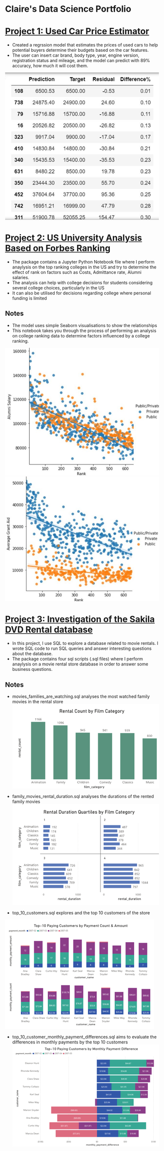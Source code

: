 # Claire's Data Science Portfolio

# [Project 1: Used Car Price Estimator](https://github.com/claireon/Used-Car-Pricing-Model) 
* Created a regrssion model that estimates the prices of used cars to help potential buyers determine their budgets based on the car features.
* The user can insert car brand, body type, year, engine version, registration status and mileage, and the model can predict with 89% accuracy, how much it will cost them.

![target and prediction comparison](/Images/Used%20car%20pricing%20comparison.JPG)



# [Project 2: US University Analysis Based on Forbes Ranking](https://github.com/claireon/Analysis-of-Top-American-Colleges) 
- The package contains a Jupyter Python Notebook file where I perform anaylysis on the top ranking colleges in the US and try to determine the effect of rank on factors such as Costs, Admittance rate, Alumni salaries.
- The analysis can help with college decisions for students considering several college choices, particularly in the US
- It can also be utilised for decisions regarding college where personal funding is limited

## Notes
- The model uses simple Seaborn visualisations to show the relationships
- This notebook takes you through the process of performing an analysis on college ranking data to determine factors influenced by a college ranking.

![rank and alumni salary](/Images/Capture3.JPG) ![rank and grant aid](/Images/Capture4.JPG)

# [Project 3: Investigation of the Sakila DVD Rental database](https://github.com/claireon/dvdrentals-sql) 
- In this project, I use SQL to explore a database related to movie rentals. I wrote SQL code to run SQL queries and answer interesting questions about the database.
- The package contains four sql scripts (.sql files) where I perform anaylysis on a movie rental store database in order to answer some business questions.

## Notes
- movies_families_are_watching.sql analyses the most watched family movies in the rental store\
![movies_families_are_watching](Images/fam_mov_viz.png)

- family_movies_rental_duration.sql analyses the durations of the rented family movies
![family_movies_rental_duration](Images/fam_mov_duration.png)

- top_10_customers.sql explores and the top 10 customers of the store

![top_10_customers](Images/top_10_customers_viz.png)

- top_10_customer_monthly_payment_differences.sql aims to evaluate the differences in monthly payments by the top 10 customers
![top_10_customer_monthly_payment_differences](Images/top_10_pay_diff.png)

<script src="https://platform.linkedin.com/badges/js/profile.js" async defer type="text/javascript"></script>

